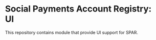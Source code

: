# Social Payments Account Registry: UI

This repository contains module that provide UI support for SPAR.
